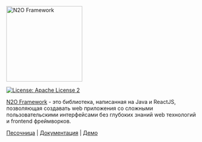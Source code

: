 <p>
  <a href="https://n2oapp.net/" target="_blank">
    <img src="logo.png" alt="N2O Framework" width="200">
  </a>
</p>

[![License: Apache License 2](https://img.shields.io/hexpm/l/plug.svg?style=flat)](http://www.apache.org/licenses/LICENSE-2.0)

[N2O Framework](https://n2oapp.net) - это библиотека, написанная на Java и ReactJS, позволяющая создавать web приложения со сложными пользовательскими интерфейсами без глубоких знаний web технологий и frontend фреймворков.

[Песочница](https://sandbox.i-novus.ru/) <span> | </span>    [Документация](https://n2oapp.net/docs/) | </span>    [Демо](https://n2oapp.net/demo/) <span> 
